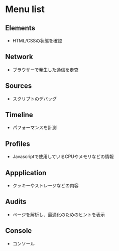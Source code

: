 # Menu list
## Elements
- HTML/CSSの状態を確認
## Network
- ブラウザーで発生した通信を走査
## Sources
- スクリプトのデバッグ
## Timeline
- パフォーマンスを計測
## Profiles
- Javascriptで使用しているCPUやメモリなどの情報
## Appplication
- クッキーやストレージなどの内容
## Audits
- ページを解析し、最適化のためのヒントを表示
## Console
- コンソール